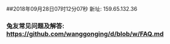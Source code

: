 ##2018年09月28日07时12分07秒 新址: 159.65.132.36
### 兔友常见问题及解答: https://github.com/wanggonging/d/blob/w/FAQ.md
